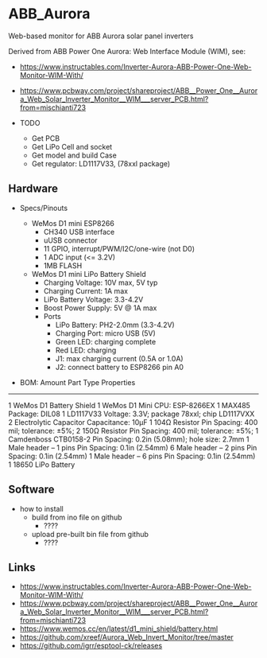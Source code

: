 # ABB_Aurora
Web-based monitor for ABB Aurora solar panel inverters

Derived from ABB Power One Aurora: Web Interface Module (WIM), see: 
  * https://www.instructables.com/Inverter-Aurora-ABB-Power-One-Web-Monitor-WIM-With/
  * https://www.pcbway.com/project/shareproject/ABB__Power_One__Aurora_Web_Solar_Inverter_Monitor__WIM___server_PCB.html?from=mischianti723

* TODO
  - Get PCB
  - Get LiPo Cell and socket
  - Get model and build Case
  - Get regulator: LD1117V33, (78xxl package)

## Hardware

* Specs/Pinouts
  - WeMos D1 mini ESP8266
    * CH340 USB interface
    * uUSB connector
    * 11 GPIO, interrupt/PWM/I2C/one-wire (not D0)
    * 1 ADC input (<= 3.2V)
    * 1MB FLASH
  - WeMos D1 mini LiPo Battery Shield
    * Charging Voltage: 10V max, 5V typ
    * Charging Current: 1A max
    * LiPo Battery Voltage: 3.3-4.2V
    * Boost Power Supply: 5V @ 1A max
    * Ports
      - LiPo Battery: PH2-2.0mm (3.3-4.2V)
      - Charging Port: micro USB (5V)
      - Green LED: charging complete
      - Red LED: charging
      - J1: max charging current (0.5A or 1.0A)
      - J2: connect battery to ESP8266 pin A0

* BOM:
Amount  Part Type               Properties
------  ----------------------  ---------------------------------------------
  1     WeMos D1 Battery        Shield
  1     WeMos D1 Mini           CPU: ESP-8266EX
  1     MAX485                  Package: DIL08
  1     LD1117V33               Voltage: 3.3V; package 78xxl; chip LD1117VXX
  2     Electrolytic Capacitor  Capacitance: 10µF
  1     104Ω Resistor           Pin Spacing: 400 mil; tolerance: ±5%;
  2     150Ω Resistor           Pin Spacing: 400 mil; tolerance: ±5%;
  1     Camdenboss CTB0158-2    Pin Spacing: 0.2in (5.08mm); hole size: 2.7mm
  1     Male header – 1 pins    Pin Spacing: 0.1in (2.54mm)
  6     Male header – 2 pins    Pin Spacing: 0.1in (2.54mm)
  1     Male header – 6 pins    Pin Spacing: 0.1in (2.54mm)
  1     18650                   LiPo Battery

## Software

* how to install
  - build from ino file on github
    * ????
  - upload pre-built bin file from github
    * ????

## Links
  - https://www.instructables.com/Inverter-Aurora-ABB-Power-One-Web-Monitor-WIM-With/
  - https://www.pcbway.com/project/shareproject/ABB__Power_One__Aurora_Web_Solar_Inverter_Monitor__WIM___server_PCB.html?from=mischianti723
  - https://www.wemos.cc/en/latest/d1_mini_shield/battery.html
  - https://github.com/xreef/Aurora_Web_Invert_Monitor/tree/master
  - https://github.com/igrr/esptool-ck/releases

